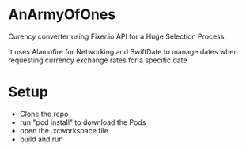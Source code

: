 # AnArmyOfOnes
Curency converter using Fixer.io API for a Huge Selection Process.

It uses Alamofire for Networking and SwiftDate to manage dates when requesting currency exchange rates for a specific date

# Setup

- Clone the repo
- run "pod install" to download the Pods
- open the .xcworkspace file
- build and run
